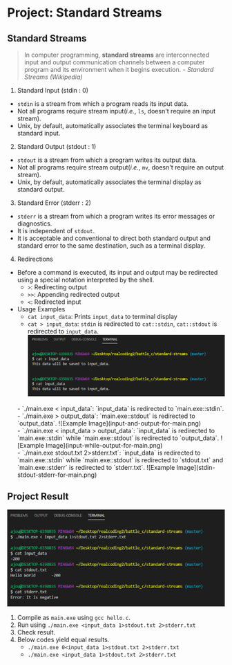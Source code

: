 # Project: Standard Streams
## Standard Streams
> In computer programming, **standard streams** are interconnected input and output communication channels between a computer program and its environment when it begins execution. *- Standard Streams (Wikipedia)*

1. Standard Input (stdin : 0)
- `stdin` is a stream from which a program reads its input data.
- Not all programs require stream input(*i.e.*, `ls`, doesn't require an input stream).
- Unix, by default, automatically associates the terminal keyboard as standard input.

2. Standard Output (stdout : 1)
- `stdout` is a stream from which a program writes its output data.
- Not all programs require stream output(*i.e.*, `mv`, doesn't require an output stream).
- Unix, by default, automatically associates the terminal display as standard output.

3. Standard Error (stderr : 2)
- `stderr` is a stream from which a program writes its error messages or diagnostics.
- It is independent of `stdout`. 
- It is acceptable and conventional to direct both standard output and standard error to the same destination, such as a terminal display.   

4. Redirections
- Before a command is executed, its input and output may be redirected using a special notation interpreted by the shell.
    - `>`: Redirecting output
    - `>>`: Appending redirected output
    - `<`: Redirected input
- Usage Examples
    - `cat input_data`: Prints `input_data` to terminal display
    - `cat > input_data`: `stdin` is redirected to `cat::stdin`, `cat::stdout` is redirected to `input_data`.
    ![Example Image](cat-to-input_data.png)
    <br>
    - `./main.exe < input_data`: `input_data` is redirected to `main.exe::stdin`.
    - `./main.exe > output_data`: `main.exe::stdout` is redirected to `output_data`.
    ![Example Image](input-and-output-for-main.png)
    <br>
    - `./main.exe < input_data > output_data`: `input_data` is redirected to `main.exe::stdin` while `main.exe::stdout` is redirected to `output_data`.
    ![Example Image](input-while-output-for-main.png)
    <br>
    - `./main.exe <input_data 1>stdout.txt 2>stderr.txt`: `input_data` is redirected to `main.exe::stdin` while `main.exe::stdout` is redirected to `stdout.txt` and `main.exe::stderr` is redirected to `stderr.txt`.
    ![Example Image](stdin-stdout-stderr-for-main.png)



## Project Result
![Result Image](stdin-stdout-stderr-for-main.png)

1. Compile as `main.exe` using `gcc hello.c`.
2. Run using `./main.exe <input_data 1>stdout.txt 2>stderr.txt`
3. Check result.
4. Below codes yield equal results.
    - `./main.exe 0<input_data 1>stdout.txt 2>stderr.txt`
    - `./main.exe <input_data 1>stdout.txt 2>stderr.txt`